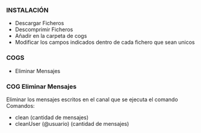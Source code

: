 ### INSTALACIÓN ###
- Descargar Ficheros
- Descomprimir Ficheros
- Añadir en la carpeta de cogs
- Modificar los campos indicados dentro de cada fichero que sean unicos

### COGS ###
- Eliminar Mensajes


### COG Eliminar Mensajes ###
Eliminar los mensajes escritos en el canal que se ejecuta el comando
Comandos:
  - clean (cantidad de mensajes)
  - cleanUser (@usuario) (cantidad de mensajes)
